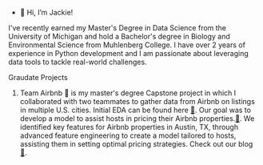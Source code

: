 - 👋 Hi, I’m Jackie!

I've recently earned my Master's Degree in Data Science from the University of Michigan and hold a Bachelor's degree in Biology and Environmental Science from Muhlenberg College. I have over 2 years of experience in Python development and I am passionate about leveraging data tools to tackle real-world challenges.

Graudate Projects
  1. Team Airbnb 🏡 is my master's degree Capstone project in which I collaborated with two teammates to gather data from Airbnb on listings in multiple U.S. cities. Initial EDA can be found here [:link:](https://github.com/mads-team-airbnb/airbnb-data-explorer). Our goal was to develop a model to assist hosts in pricing their Airbnb properties.[:link:](https://github.com/mads-team-airbnb/airbnb-modeling). We identified key features for Airbnb properties in Austin, TX, through advanced feature engineering to create a model tailored to hosts, assisting them in setting optimal pricing strategies. Check out our blog [:link:](https://teamairbnbmads.substack.com/).
